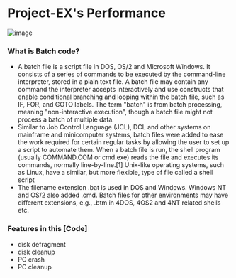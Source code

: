 # Project-EX's Performance
 
![image](https://user-images.githubusercontent.com/74874262/175379895-b808b575-91cd-4d80-bbca-29df51e1e1b5.png)

   ### What is Batch code?

-  A batch file is a script file in DOS, OS/2 and Microsoft Windows. It consists of a series of commands to be executed by the command-line interpreter, stored in a plain text file. A batch file may contain any command the interpreter accepts interactively and use constructs that enable conditional branching and looping within the batch file, such as IF, FOR, and GOTO labels. The term "batch" is from batch processing, meaning "non-interactive execution", though a batch file might not process a batch of multiple data.
-  Similar to Job Control Language (JCL), DCL and other systems on mainframe and minicomputer systems, batch files were added to ease the work required for certain regular tasks by allowing the user to set up a script to automate them. When a batch file is run, the shell program (usually COMMAND.COM or cmd.exe) reads the file and executes its commands, normally line-by-line.[1] Unix-like operating systems, such as Linux, have a similar, but more flexible, type of file called a shell script
- The filename extension .bat is used in DOS and Windows. Windows NT and OS/2 also added .cmd. Batch files for other environments may have different extensions, e.g., .btm in 4DOS, 4OS2 and 4NT related shells etc.

 ### Features in this [Code]

  -  disk defragment
  -  disk cleanup 
  -  PC crash 
  -  PC cleanup
